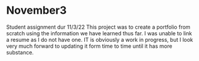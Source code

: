 # November3
Student assignment dur 11/3/22
This project was to create a portfolio from scratch using the information we have learned thus far. I was unable to link a resume as I do not have one. 
IT is obviously a work in progress, but I look very much forward to updating it form time to time until it has more substance. 
